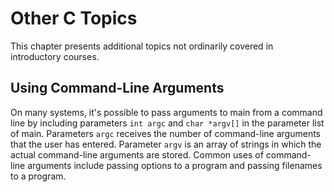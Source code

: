 # Other C Topics

This chapter presents additional topics not ordinarily covered in introductory courses.

## Using Command-Line Arguments

On many systems, it's possible to pass arguments to main from a command line by including parameters `int argc` and `char *argv[]` in the parameter list of main. Parameters `argc` receives the number of command-line arguments that the user has entered. Parameter `argv` is an array of strings in which the actual command-line arguments are stored. Common uses of command-line arguments include passing options to a program and passing filenames to a program.

